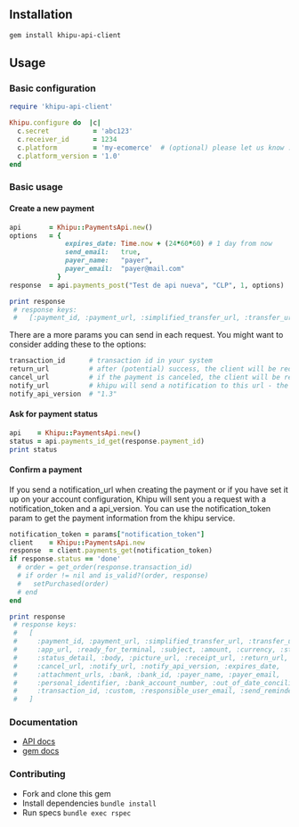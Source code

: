 ## Installation

```sh
gem install khipu-api-client
```

## Usage

### Basic configuration
```ruby
require 'khipu-api-client'

Khipu.configure do  |c|
  c.secret           = 'abc123'
  c.receiver_id      = 1234
  c.platform         = 'my-ecomerce'  # (optional) please let us know :)
  c.platform_version = '1.0'
end
```

### Basic usage

#### Create a new payment
```ruby
api       = Khipu::PaymentsApi.new()
options   = {
              expires_date: Time.now + (24*60*60) # 1 day from now
              send_email:   true,
              payer_name:   "payer",
              payer_email:  "payer@mail.com"
            }
response  = api.payments_post("Test de api nueva", "CLP", 1, options)

print response
 # response keys:
 #   [:payment_id, :payment_url, :simplified_transfer_url, :transfer_url, :app_url]
```

There are a more params you can send in each request. You might want to consider adding these to the options:

```ruby
transaction_id      # transaction id in your system
return_url          # after (potential) success, the client will be redirected to this url
cancel_url          # if the payment is canceled, the client will be redirected to this url
notify_url          # khipu will send a notification to this url - the client will not see this request
notify_api_version  # "1.3"
```

#### Ask for payment status
```ruby
api    = Khipu::PaymentsApi.new()
status = api.payments_id_get(response.payment_id)
print status
```


#### Confirm a payment
If you send a notification_url when creating the payment or if you have set it up on your account configuration, Khipu will sent you a request with a notification_token and a api_version. You can use the notification_token param to get the payment information from the khipu service.

```ruby
notification_token = params["notification_token"]
client    = Khipu::PaymentsApi.new
response  = client.payments_get(notification_token)
if response.status == 'done'
  # order = get_order(response.transaction_id)
  # if order != nil and is_valid?(order, response)
  #   setPurchased(order)
  # end
end

print response
 # response keys:
 #   [
 #     :payment_id, :payment_url, :simplified_transfer_url, :transfer_url,
 #     :app_url, :ready_for_terminal, :subject, :amount, :currency, :status,
 #     :status_detail, :body, :picture_url, :receipt_url, :return_url,
 #     :cancel_url, :notify_url, :notify_api_version, :expires_date,
 #     :attachment_urls, :bank, :bank_id, :payer_name, :payer_email,
 #     :personal_identifier, :bank_account_number, :out_of_date_conciliation,
 #     :transaction_id, :custom, :responsible_user_email, :send_reminders, :send_email
 #   ]
```

### Documentation

- [API docs](https://khipu.com/page/api)
- [gem docs](http://www.rubydoc.info/gems/khipu-api-client/)

### Contributing

* Fork and clone this gem
* Install dependencies
    `bundle install`
* Run specs
    `bundle exec rspec`

